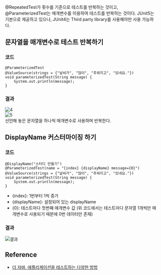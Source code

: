 \@RepeatedTest가 횟수를 기준으로 테스트를 반복하는 것이고, \@ParameterizedTest는 매개변수를 이용하여 테스트를 반복하는 것이다.
JUnit5는 기본으로 제공하고 있으나, JUnit4는 Third party library를 사용해야만 사용 가능하다.

## 문자열을 매개변수로 테스트 반복하기
### 코드
```
@ParameterizedTest
@ValueSource(strings = {"날씨가", "많이", "추워지고", "있네요."})
void parameterizedTest(String message) {
    System.out.println(message);
}
```

### 결과
![4](https://raw.githubusercontent.com/smpark1020/tistory-smpark/master/images/%5BJUnit5%5D%20%ED%85%8C%EC%8A%A4%ED%8A%B8%20%EB%B0%98%EB%B3%B5%ED%95%98%EA%B8%B0%201%EB%B6%80/4.PNG)   
![5](https://raw.githubusercontent.com/smpark1020/tistory-smpark/master/images/%5BJUnit5%5D%20%ED%85%8C%EC%8A%A4%ED%8A%B8%20%EB%B0%98%EB%B3%B5%ED%95%98%EA%B8%B0%201%EB%B6%80/5.PNG)   
선언해 놓은 문자열을 하나씩 매개변수로 사용하며 반복한다.

## DisplayName 커스터마이징 하기
### 코드
```
@DisplayName("스터디 만들기")
@ParameterizedTest(name = "{index} {displayName} message={0}")
@ValueSource(strings = {"날씨가", "많이", "추워지고", "있네요."})
void parameterizedTest(String message) {
    System.out.println(message);
}
```
* {index}: 1번부터 1씩 증가
* {displayName}: 설정되어 있는 displayName
* {0}: 테스트마다 첫번째 매개변수 값 (위 코드에서는 테스트마다 문자열 1개씩만 매개변수로 사용되기 때문에 0번 데이터만 존재)

### 결과
![결과](https://raw.githubusercontent.com/smpark1020/tistory-smpark/master/images/%5BJUnit5%5D%20%ED%85%8C%EC%8A%A4%ED%8A%B8%20%EB%B0%98%EB%B3%B5%ED%95%98%EA%B8%B0%201%EB%B6%80/6.PNG)

## Reference
* [더 자바, 애플리케이션을 테스트하는 다양한 방법](https://www.inflearn.com/course/%EA%B0%9C%EB%B0%9C%EC%9E%90-%EC%9D%B8%ED%84%B0%EB%B7%B0?inst=9746dbc4)